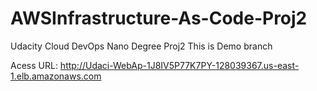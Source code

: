 # AWSInfrastructure-As-Code-Proj2
Udacity Cloud DevOps Nano Degree Proj2
This is Demo branch 

Acess URL: http://Udaci-WebAp-1J8IV5P77K7PY-128039367.us-east-1.elb.amazonaws.com
